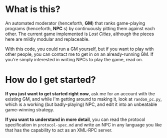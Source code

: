What is this?
=================

An automated moderator (henceforth, **GM**) that ranks game-playing programs (henceforth, **NPC** s) by continuously pitting them against each other.
The current game implemented is _Lost Cities_, although the pieces here are mildly modular and replaceable.

With this code, you could run a GM yourself, but if you want to play with other people, you can contact me to get in on an already-running GM.  If you're simply interested in writing NPCs to play the game, read on.

How do I get started?
=====================

**If you just want to get started right now**, ask me for an account with the existing GM, and while I'm getting around to making it, look at `random_pc.py`, which is a working (but badly-playing) NPC, and edit it into an unbeatable game-winning strategy.

**If you want to understand in more detail**, you can read the protocol specification in `protocol-spec.md` and write an NPC in any language you like that has the capability to act as an XML-RPC server.

